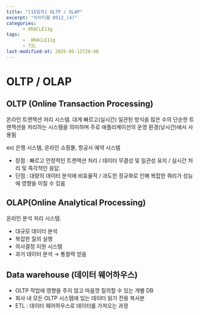 ```yaml
---
title: "[15일차] OLTP / OLAP"
excerpt: "아이티윌 0512_(4)"
categories:
      - ORACLE11g
tags:
      -  ORACLE11g
      - TIL
last-modified-at: 2025-05-12T20:48
---
```


# OLTP / OLAP

## OLTP (Online Transaction Processing)

온라인 트랜잭션 처리 시스템.  대게 빠르고(실시간) 일관된 방식을 많은 수의 단순한 트랜잭션을 처리하는 시스템을 의미하며 주로 애플리케이션의 운영 환경(낮시간)에서 사용됨

ex) 은행 시스템, 온라인 쇼핑몰, 항공사 예약 시스템

- 장점 : 빠르고 안정적인 트랜잭션 처리 / 데이터 무결성 및 일관성 유지 / 실시간 처리 및 즉각적인 응답.
- 단점 : 대량의 데이터 분석에 비효율적 / 과도한 정규화로 인해 복잡한 쿼리가 성능에 영향을 미칠 수 있음

## OLAP(Online Analytical Processing)

온라인 분석 처리 시스템. 

- 대규모 데이터 분석
- 복잡한 질의 실행
- 의사결정 지원 시스템
- 과거 데이터 분석 → 통찰력 얻음

## Data warehouse (데이터 웨어하우스)

- OLTP 작업에 영향을 주지 않고 마음껏 질의할 수 있는 개별 DB
- 회사 내 모든 OLTP 시스템에 있는 데이터 읽기 전용 복사본
- ETL :  데이터 웨어하우스로 데이터를 가져오는 과정
